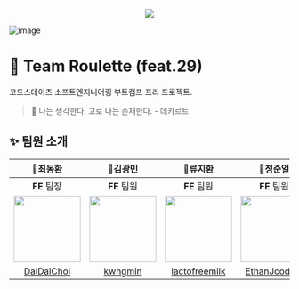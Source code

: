 <p align="center">
  <img src="https://i.imgur.com/dU8a9Hw.png">
</p>


![image](https://user-images.githubusercontent.com/107447964/200229035-1993b2ed-3bb2-48f5-b157-dbdc95f7bf7b.png)



# 🎰 Team Roulette (feat.29)
코드스테이츠 소프트엔지니어링 부트캠프 프리 프로젝트.
> 🚬 나는 생각한다. 고로 나는 존재한다. - 데카르트


## ✨ 팀원 소개
🥇**최동환**|🥈**김광민**|🥈**류지환**|🥈**정준일**|🥈**김창일**|🥈**이혜광**|🥈**정회승**
:---:|:---:|:---:|:---:|:---:|:---:|:---:|
**FE** 팀장|**FE** 팀원|**FE** 팀원|**FE** 팀원|**BE** 팀원|**BE** 팀원|**BE** 팀원
<img src="https://user-images.githubusercontent.com/100268187/197487386-e88d87be-bf0d-454d-a0df-4a1eea3ffda6.jpg" width=120>|<img src="https://user-images.githubusercontent.com/100268187/197487213-f4191876-4a98-4018-b533-69e5ae3def50.jpg" width=120>|<img src="https://user-images.githubusercontent.com/100268187/197487016-8f0cadec-fea2-4e0a-9cda-1a295b8471bf.png" width=120>|<img src="https://user-images.githubusercontent.com/100268187/197486749-73921ccf-1488-4e63-91f4-9a65fa24c9e4.jpg" width=120>|<img src="https://user-images.githubusercontent.com/100268187/197486244-7e5cbf1e-7ee3-4681-8a4c-6e9a4b84bca5.jpg" width=120>|<img src="https://user-images.githubusercontent.com/100268187/197087475-418d469d-d1c1-4310-856b-917e44d2845f.jpg" width=120>|<img src="https://avatars.githubusercontent.com/u/77319155?s=400&u=2a753cd0895d12c668650e77afccb3f9f14af34d&v=4" width=120>   
[DalDalChoi](https://github.com/DalDalChoi)|[kwngmin](https://github.com/kwngmin)|[lactofreemilk](https://github.com/lactofreemilk)|[EthanJcoding](https://github.com/EthanJcoding)|[INewWorldI](https://github.com/INewWorldI)|[hea0408never](https://github.com/hea0408never)|[montsaintandco](https://github.com/montsaintandco)

